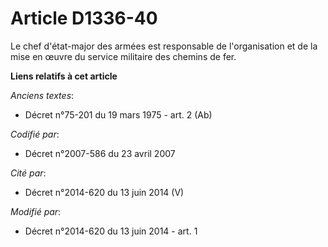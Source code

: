 # Article D1336-40

Le chef d'état-major des armées est responsable de l'organisation et de la mise en œuvre du service militaire des chemins de
fer.

**Liens relatifs à cet article**

_Anciens textes_:

  - Décret n°75-201 du 19 mars 1975 - art. 2 (Ab)

_Codifié par_:

  - Décret n°2007-586 du 23 avril 2007

_Cité par_:

  - Décret n°2014-620 du 13 juin 2014 (V)

_Modifié par_:

  - Décret n°2014-620 du 13 juin 2014 - art. 1
